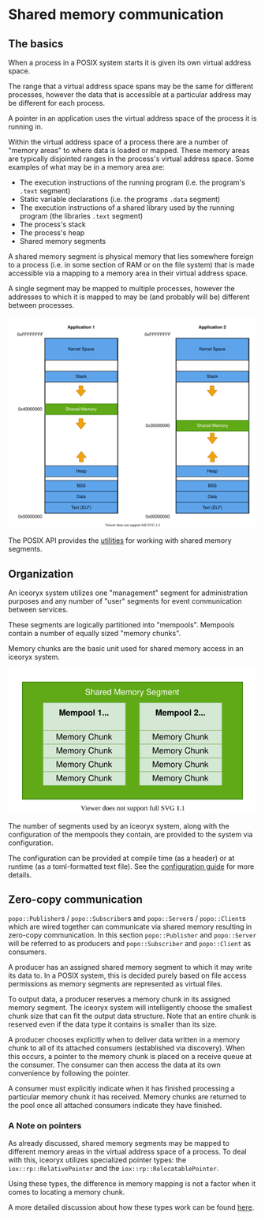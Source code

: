 <!-- @todo Move the content of this file to website/getting-started/overview.md or website/for-developers/* -->

# Shared memory communication

## The basics

When a process in a POSIX system starts it is given its own virtual address space.

The range that a virtual address space spans may be the same for different processes, however the data that is
accessible at a particular address may be different for each process.

A pointer in an application uses the virtual address space of the process it is running in.

Within the virtual address space of a process there are a number of "memory areas" to where data is loaded or mapped.
These memory areas are typically disjointed ranges in the process's virtual address space.
Some examples of what may be in a memory area are:

* The execution instructions of the running program (i.e. the program's `.text` segment)
* Static variable declarations (i.e. the programs `.data` segment)
* The execution instructions of a shared library used by the running program (the libraries `.text` segment)
* The process's stack
* The process's heap
* Shared memory segments

A shared memory segment is physical memory that lies somewhere foreign to a process (i.e. in some section of RAM or on
the file system) that is made accessible via a mapping to a memory area in their virtual address space.

A single segment may be mapped to multiple processes, however the addresses to which it is mapped to may be
(and probably will be) different between processes.

![](website/images/shared-memory-mapping.svg)

The POSIX API provides the [utilities](http://man7.org/linux/man-pages/man7/shm_overview.7.html) for working with
shared memory segments.

## Organization

An iceoryx system utilizes one "management" segment for administration purposes and any number of "user" segments for
event communication between services.

These segments are logically partitioned into "mempools". Mempools contain a number of equally sized "memory chunks".

Memory chunks are the basic unit used for shared memory access in an iceoryx system.

![](website/images/memory-segment-visualization.svg)

The number of segments used by an iceoryx system, along with the configuration of the mempools they contain, are
provided to the system via configuration.

The configuration can be provided at compile time (as a header) or at runtime (as a toml-formatted text file).
See the [configuration guide](https://github.com/eclipse-iceoryx/iceoryx/blob/master/doc/website/advanced/configuration-guide.md#configuring-mempools-for-roudi) for more details.

## Zero-copy communication

`popo::Publisher`s / `popo::Subscriber`s and `popo::Server`s / `popo::Client`s which are wired together can communicate
via shared memory resulting in zero-copy communication. In this section `popo::Publisher` and `popo::Server` will be
referred to as producers and `popo::Subscriber` and `popo::Client` as consumers.

A producer has an assigned shared memory segment to which it may write its data to.
In a POSIX system, this is decided purely based on file access permissions as memory segments are represented as
virtual files.

To output data, a producer reserves a memory chunk in its assigned memory segment.
The iceoryx system will intelligently choose the smallest chunk size that can fit the output data structure.
Note that an entire chunk is reserved even if the data type it contains is smaller than its size.

A producer chooses explicitly when to deliver data written in a memory chunk to all of its attached consumers
(established via discovery). When this occurs, a pointer to the memory chunk is placed on a receive queue at the
consumer.
The consumer can then access the data at its own convenience by following the pointer.

A consumer must explicitly indicate when it has finished processing a particular memory chunk it has received.
Memory chunks are returned to the pool once all attached consumers indicate they have finished.

### A Note on pointers

As already discussed, shared memory segments may be mapped to different memory areas in the virtual address space of a
process.
To deal with this, iceoryx utilizes specialized pointer types: the `iox::rp::RelativePointer` and
the `iox::rp::RelocatablePointer`.

Using these types, the difference in memory mapping is not a factor when it comes to locating a memory chunk.

A more detailed discussion about how these types work can be found
[here](design/relocatable_pointer.md).
